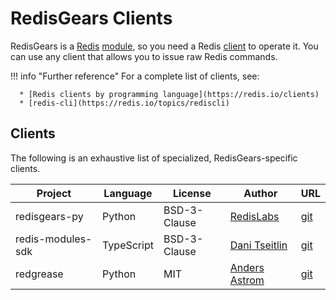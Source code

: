 # RedisGears Clients
RedisGears is a [Redis](glossary.md#redis) [module](glossary.md#module), so you need a Redis [client](glossary.md#client) to operate it. You can use any client that allows you to issue raw Redis commands.

!!! info "Further reference"
    For a complete list of clients, see:

      * [Redis clients by programming language](https://redis.io/clients)
      * [redis-cli](https://redis.io/topics/rediscli)

## Clients
The following is an exhaustive list of specialized, RedisGears-specific clients.

| Project | Language | License | Author | URL |
| --- | --- | --- | --- | --- |
| redisgears-py | Python | BSD-3-Clause | [RedisLabs](https://github.com/RedisLabs) | [git](https://github.com/RedisGears/redisgears-py) |
| redis-modules-sdk | TypeScript | BSD-3-Clause | [Dani Tseitlin](https://github.com/danitseitlin) | [git](https://github.com/danitseitlin/redis-modules-sdk) |
| redgrease | Python | MIT | [Anders Astrom](https://github.com/d00astro) | [git](https://github.com/lyngon/redgrease) |
